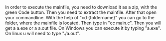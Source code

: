 In order to execute the mainfile, you need to download it as a zip, with the green Code button. Then you need to extract the mainfile. After that open your commandline. With the help of "cd {foldername}" you can go to the folder, where the mainfile is located. Then type in "cc main.c". Then you will get a a.exe or a a.out file. On Windows you can execute it by typing "a.exe". On linux u will need to type "./a.out".
